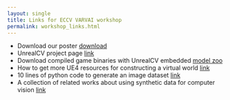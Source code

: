 ```yaml
---
layout: single
title: Links for ECCV VARVAI workshop
permalink: workshop_links.html
---
```

- Download our poster [download](http://weichaoqiu.com/unrealcv/VARVAI_poster.pdf)
- UnrealCV project page [link](https://unrealcv.github.io)
- Download compiled game binaries with UnrealCV embedded [model zoo](http://unrealcv.github.io/reference/model_zoo.html)
- How to get more UE4 resources for constructing a virtual world [link](https://github.com/unrealcv/wiki/how-to-get-UE4-resource)
- 10 lines of python code to generate an image dataset [link](https://github.com/unrealcv/tree/master/client/examples/10lines.py)
- A collection of related works about using synthetic data for computer vision [link](https://github.com/qiuwch/synthetic-computer-vision)
